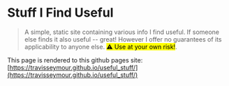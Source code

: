 # Stuff I Find Useful

> A simple, static site containing various info I find useful. If someone else finds it also useful -- great! However I offer no guarantees of its applicability to anyone else. <mark>⚠️ Use at your own risk!</mark>.

This page is rendered to this github pages site: [https://travisseymour.github.io/useful_stuff/](https://travisseymour.github.io/useful_stuff/)
